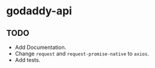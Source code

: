 # godaddy-api

## TODO

- Add Documentation.
- Change `request` and `request-promise-native` to `axios`.
- Add tests.
